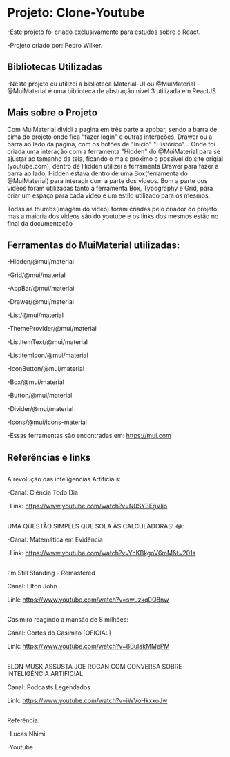 # Projeto: Clone-Youtube

-Este projeto foi criado exclusivamente para estudos sobre o React.

-Projeto criado por: Pedro Wilker.


## Bibliotecas Utilizadas


-Neste projeto eu utilizei a biblioteca Material-UI ou @MuiMaterial 
-@MuiMaterial é uma biblioteca de abstração nivel 3 utilizada em ReactJS


## Mais sobre o Projeto


Com MuiMaterial dividi a pagina em três parte a appbar, sendo a barra de cima do projeto onde fica "fazer login" e outras interações, Drawer ou a barra ao lado da pagina, com os botões de "Início" "Histórico"... Onde foi criada uma interação com a ferramenta "Hidden" do @MuiMaterial para se ajustar ao tamanho da tela, ficando o mais proximo o possivel do site origial (youtube.com), dentro de Hidden utilizei a ferramenta Drawer para fazer a barra ao lado, Hidden estava dentro de uma Box(ferramenta do @MuiMaterial) para interagir com a parte dos vídeos. Bom a parte dos vídeos foram utilizadas tanto a ferramenta Box, Typography e Grid, para criar um espaço para cada vídeo e um estilo utilizado para os mesmos. 

Todas as thumbs(imagem do vídeo) foram criadas pelo criador do projeto mas a maioria dos videos são do youtube e os links dos mesmos estão no final da documentação



## Ferramentas do MuiMaterial utilizadas:

  -Hidden/@mui/material
  
  -Grid/@mui/material
  
  -AppBar/@mui/material
  
  -Drawer/@mui/material
  
  -List/@mui/material
  
  -ThemeProvider/@mui/material
  
  -ListItemText/@mui/material
  
  -ListItemIcon/@mui/material
  
  -IconButton/@mui/material
  
  -Box/@mui/material
  
  -Button/@mui/material
  
  -Divider/@mui/material
  
  -Icons/@mui/icons-material
  
  -Essas ferramentas são encontradas em: https://mui.com
 
 
 ## Referências e links
 
 
## 
A revolução das inteligencias Artificiais:
 
  -Canal: Ciência Todo Dia
  
  -Link: https://www.youtube.com/watch?v=N0SY3EgVIio 
 
 
## 
UMA QUESTÃO SIMPLES QUE SOLA AS CALCULADORAS! 😂:
 
  -Canal: Matemática em Evidência
  
  -Link: https://www.youtube.com/watch?v=YnKBkgoV6mM&t=201s

##
I'm Still Standing - Remastered
  
  Canal: Elton John
  
  Link: https://www.youtube.com/watch?v=swuzkq0Q8nw
  
##  
Casimiro reagindo a mansão de 8 milhões:
 
  Canal: Cortes do Casimito [OFICIAL]
  
  Link: https://www.youtube.com/watch?v=8BuIakMMePM
  
##
ELON MUSK ASSUSTA JOE ROGAN COM CONVERSA SOBRE INTELIGÊNCIA ARTIFICIAL:
 
  Canal: Podcasts Legendados
  
  Link: https://www.youtube.com/watch?v=iWVoHkxxoJw
  
##
Referência:

  -Lucas Nhimi
  
  -Youtube 
  
  
